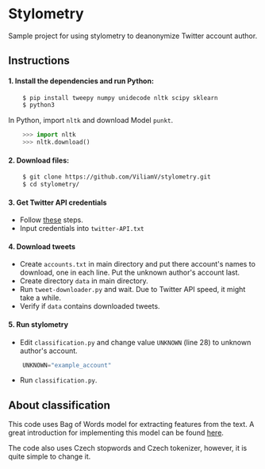 # Stylometry
Sample project for using stylometry to deanonymize Twitter account author.

## Instructions
#### 1. Install the dependencies and run Python:
```bash
    $ pip install tweepy numpy unidecode nltk scipy sklearn
    $ python3
```
In Python, import `nltk` and download Model `punkt`.
​    
```python
    >>> import nltk
    >>> nltk.download()
```

#### 2. Download files:
```bash
    $ git clone https://github.com/ViliamV/stylometry.git
    $ cd stylometry/
```

#### 3. Get Twitter API credentials

- Follow [these](https://themepacific.com/how-to-generate-api-key-consumer-token-access-key-for-twitter-oauth/994/) steps.
- Input credentials into `twitter-API.txt`

#### 4. Download tweets
- Create `accounts.txt` in main directory and put there account's names to download, one in each line. Put the unknown author's account last.
- Create directory `data` in main directory.
- Run `tweet-downloader.py` and wait. Due to Twitter API speed, it might take a while.
- Verify if `data` contains downloaded tweets.

#### 5. Run stylometry
- Edit `classification.py` and change value `UNKNOWN` (line 28) to unknown author's account.
```python
    UNKNOWN="example_account"
```
- Run `classification.py`.

## About classification
This code uses Bag of Words model for extracting features from the text. A great introduction for implementing this model can be found [here](https://www.kaggle.com/c/word2vec-nlp-tutorial/details/part-1-for-beginners-bag-of-words).

The code also uses Czech stopwords and Czech tokenizer, however, it is quite simple to change it.
